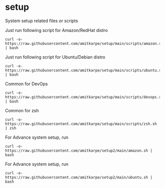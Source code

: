 # setup
System setup related files or scripts

Just run following script for Amazon/RedHat distro

```
curl -o- https://raw.githubusercontent.com/amitkarpe/setup/main/scripts/amazon.sh | bash
```

Just run following script for Ubuntu/Debian distro

```
curl -o- https://raw.githubusercontent.com/amitkarpe/setup/main/scripts/ubuntu.sh | bash
```

Common for DevOps 
```
curl -o- https://raw.githubusercontent.com/amitkarpe/setup/main/scripts/devops.sh | bash
```

Common for zsh

```
curl -o- https://raw.githubusercontent.com/amitkarpe/setup/main/scripts/zsh.sh | zsh
```

For Advance system setup, run
```
curl -o- https://raw.githubusercontent.com/amitkarpe/setup2/main/amazon.sh | bash
```


For Advance system setup, run
```
curl -o- https://raw.githubusercontent.com/amitkarpe/setup2/main/ubuntu.sh | bash
```
